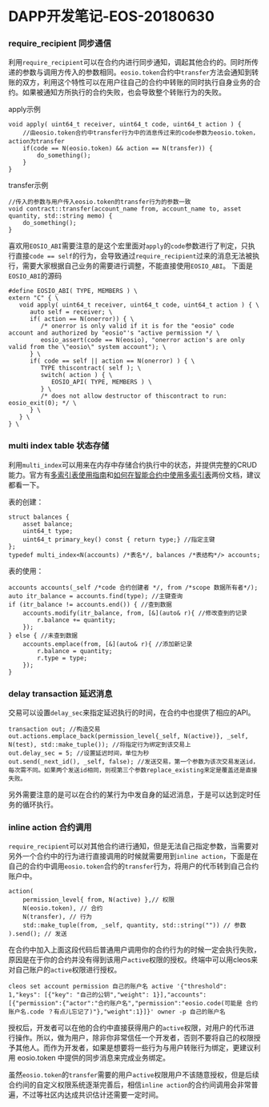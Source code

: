 # DAPP开发笔记-EOS-20180630

### require_recipient 同步通信

利用`require_recipient`可以在合约内进行同步通知，调起其他合约的。同时所传递的参数与调用方传入的参数相同。`eosio.token`合约中`transfer`方法会通知到转账的双方，利用这个特性可以在用户往自己的合约中转账的同时执行自身业务的合约。如果被通知方所执行的合约失败，也会导致整个转账行为的失败。

apply示例

```
void apply( uint64_t receiver, uint64_t code, uint64_t action ) {
	//由eosio.token合约中transfer行为中的消息传过来的code参数为eosio.token，action为transfer
	if(code == N(eosio.token) && action == N(transfer)) {
		do_something();
	}
}
```

transfer示例

```
//传入的参数与用户传入eosio.token的transfer行为的参数一致
void contract::transfer(account_name from, account_name to, asset quantity, std::string memo) {
	do_something();
}
```

喜欢用`EOSIO_ABI`需要注意的是这个宏里面对`apply`的`code`参数进行了判定，只执行直接`code == self`的行为，会导致通过``require_recipient``过来的消息无法被执行，需要大家根据自己业务的需要进行调整，不能直接使用`EOSIO_ABI`。 下面是`EOSIO_ABI`的源码

```
#define EOSIO_ABI( TYPE, MEMBERS ) \
extern "C" { \
   void apply( uint64_t receiver, uint64_t code, uint64_t action ) { \
      auto self = receiver; \
      if( action == N(onerror)) { \
         /* onerror is only valid if it is for the "eosio" code account and authorized by "eosio"'s "active permission */ \
         eosio_assert(code == N(eosio), "onerror action's are only valid from the \"eosio\" system account"); \
      } \
      if( code == self || action == N(onerror) ) { \
         TYPE thiscontract( self ); \
         switch( action ) { \
            EOSIO_API( TYPE, MEMBERS ) \
         } \
         /* does not allow destructor of thiscontract to run: eosio_exit(0); */ \
      } \
   } \
} \
```



### multi index table 状态存储

利用`multi_index`可以用来在内存中存储合约执行中的状态，并提供完整的CRUD能力。官方有[多索引表使用指南](https://developers.eos.io/eosio-cpp/docs/multi-index-table-tutorial)和[如何在智能合约中使用多索引表](https://developers.eos.io/eosio-cpp/docs/using-multi-index-table)两份文档，建议都看一下。

表的创建：

```
struct balances {
    asset balance;
    uint64_t type;
    uint64_t primary_key() const { return type;} //指定主键
};
typedef multi_index<N(accounts) /*表名*/, balances /*表结构*/> accounts;
```

表的使用：

```
accounts accounts(_self /*code 合约创建者 */, from /*scope 数据所有者*/);
auto itr_balance = accounts.find(type); //主键查询
if (itr_balance != accounts.end()) { //查到数据
    accounts.modify(itr_balance, from, [&](auto& r){ //修改查到的记录
        r.balance += quantity;
    });
} else { //未查到数据
    accounts.emplace(from, [&](auto& r){ //添加新记录
        r.balance = quantity;
        r.type = type;
    });
}
```

### delay transaction 延迟消息

交易可以设置`delay_sec`来指定延迟执行的时间，在合约中也提供了相应的API。

```
transaction out; //构造交易
out.actions.emplace_back(permission_level{_self, N(active)}, _self, N(test), std::make_tuple()); //将指定行为绑定到该交易上
out.delay_sec = 5; //设置延迟时间，单位为秒
out.send(_next_id(), _self, false); //发送交易，第一个参数为该次交易发送id，每次需不同。如果两个发送id相同，则视第三个参数replace_existing来定是覆盖还是直接失败。
```

另外需要注意的是可以在合约的某行为中发自身的延迟消息，于是可以达到定时任务的循环执行。

### inline action 合约调用

`require_recipient`可以对其他合约进行通知，但是无法自己指定参数，当需要对另外一个合约中的行为进行直接调用的时候就需要用到`inline action`，下面是在自己的合约中调用`eosio.token`合约的`transfer`行为，将用户的代币转到自己合约账户中。

```
action(
	permission_level{ from, N(active) },// 权限
	N(eosio.token), // 合约
	N(transfer), // 行为
	std::make_tuple(from, _self, quantity, std::string("")) // 参数
).send(); // 发送
```

在合约中加入上面这段代码后普通用户调用你的合约行为的时候一定会执行失败，原因是在于你的合约并没有得到该用户`active`权限的授权。终端中可以用cleos来对自己账户的`active`权限进行授权。

```
cleos set account permission 自己的账户名 active '{"threshold": 1,"keys": [{"key": "自己的公钥","weight": 1}],"accounts": [{"permission":{"actor":"合约账户名","permission":"eosio.code(可能是 合约账户名.code ？有点儿忘记了)"},"weight":1}]}' owner -p 自己的账户名
```

授权后，开发者可以在他的合约中直接获得用户的`active`权限，对用户的代币进行操作。所以，做为用户，除非你非常信任一个开发者，否则不要将自己的权限授予其他人。而作为开发者，如果是想要将一些行为与用户转账行为绑定，更建议利用 eosio.token 中提供的同步消息来完成业务绑定。

虽然`eosio.token`的`transfer`需要的用户`active`权限用户不该随意授权，但是后续合约间的自定义权限系统逐渐完善后，相信`inline action`的合约间调用会非常普遍，不过等社区内达成共识估计还需要一定时间。
